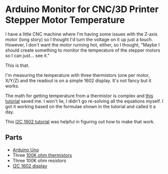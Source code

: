 # Arduino Monitor for CNC/3D Printer Stepper Motor Temperature

I have a little CNC machine where I'm having some issues with the Z-axis motor (long story) so I thought I'd turn the voltage on it up just a touch. However, I don't want the motor running hot, either, so I thought, "Maybe I should create something to monitor the temperature of the stepper motors so I can just... see it."

This is that.

I'm measuring the temperature with three thermistors (one per motor, X/Y/Z) and the readout is on a simple 1602 display. It's not fancy but it works.

The math for getting temperature from a thermistor is complex and [this tutorial](https://www.circuitbasics.com/arduino-thermistor-temperature-sensor-tutorial/) saved me. I won't lie, I didn't go re-solving all the equations myself. I got it working based on the formulae shown in the tutorial and called it a day.

This [I2C 1602 tutorial](https://osoyoo.com/2017/07/09/arduino-lesson-i2c-lcd1602-display/) was helpful in figuring out how to make that work.

## Parts

- [Arduino Uno](https://amzn.to/3r756LT)
- Three [100K ohm thermistors](https://amzn.to/3oDencJ)
- Three 100K ohm resistors
- [I2C 1602 display](https://amzn.to/36rvqbs)
